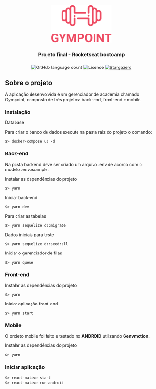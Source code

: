 <h1 align="center">
  <img alt="Gympoint" title="Gympoint" src=".github/logo.png" width="200px" />
</h1>

<h3 align="center">
  Projeto final - Rocketseat bootcamp 
</h3>
<h3 align="center">

</h3>

<p align="center">
  <img alt="GitHub language count" src="https://img.shields.io/github/languages/count/juliodepieri/gympoint?color=%2304D361">

  <img alt="License" src="https://img.shields.io/badge/license-MIT-%2304D361">

  <a href="https://github.com/juliodepieri/gympoint/stargazers">
    <img alt="Stargazers" src="https://img.shields.io/github/stars/juliodepieri/gympoint?style=social">
  </a>
</p>

## Sobre o projeto

A aplicação desenvolvida é um gerenciador de academia chamado Gympoint, composto de três projetos: back-end, front-end e mobile.


### Instalação

Database

Para criar o banco de dados execute na pasta raiz do projeto o comando:

```
$> docker-compose up -d
```

### Back-end

Na pasta backend deve ser criado um arquivo .env de acordo com o modelo .env.example. 

Instalar as dependências do projeto

```
$> yarn
```

Iniciar back-end

```
$> yarn dev
```

Para criar as tabelas

```
$> yarn sequelize db:migrate
```

Dados iniciais para teste

```
$> yarn sequelize db:seed:all
```

Iniciar o gerenciador de filas

```
$> yarn queue
```

### Front-end

Instalar as dependências do projeto

```
$> yarn
```

Iniciar aplicação front-end

```
$> yarn start
```

### Mobile

O projeto mobile foi feito e testado no **ANDROID** utilizando **Genymotion**.

Instalar as dependências do projeto

```
$> yarn
```
### Iniciar aplicação

```
$> react-native start
$> react-native run-android
```
